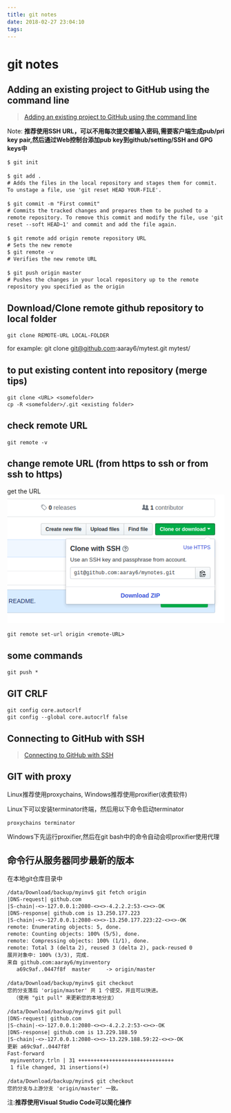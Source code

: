 ```yaml
---
title: git notes
date: 2018-02-27 23:04:10
tags:
---
```

# git notes

## Adding an existing project to GitHub using the command line

> [Adding an existing project to GitHub using the command line](https://help.github.com/en/articles/adding-an-existing-project-to-github-using-the-command-line)

Note: **推荐使用SSH URL，可以不用每次提交都输入密码,需要客户端生成pub/pri key pair,然后通过Web控制台添加pub key到github/setting/SSH and GPG keys中**

```console
$ git init

$ git add .
# Adds the files in the local repository and stages them for commit. To unstage a file, use 'git reset HEAD YOUR-FILE'.

$ git commit -m "First commit"
# Commits the tracked changes and prepares them to be pushed to a remote repository. To remove this commit and modify the file, use 'git reset --soft HEAD~1' and commit and add the file again.

$ git remote add origin remote repository URL
# Sets the new remote
$ git remote -v
# Verifies the new remote URL

$ git push origin master
# Pushes the changes in your local repository up to the remote repository you specified as the origin
```

## Download/Clone remote github repository to local folder

```console
git clone REMOTE-URL LOCAL-FOLDER
```

for example: git clone git@github.com:aaray6/mytest.git mytest/

## to put existing content into repository (merge tips)

```console
git clone <URL> <somefolder>
cp -R <somefolder>/.git <existing folder>
```

## check remote URL

```console
git remote -v
```

## change remote URL (from https to ssh or from ssh to https)

get the URL
![img](/myimages/git_repository_url.png)

```console
git remote set-url origin <remote-URL>
```

## some commands

```console
git push *
```

## GIT CRLF

```console
git config core.autocrlf
git config --global core.autocrlf false
```

## Connecting to GitHub with SSH

> [Connecting to GitHub with SSH](https://help.github.com/en/articles/connecting-to-github-with-ssh)

## GIT with proxy

Linux推荐使用proxychains, Windows推荐使用proxifier(收费软件)

Linux下可以安装terminator终端，然后用以下命令启动terminator

```console
proxychains terminator
```

Windows下先运行proxifier,然后在git bash中的命令自动会呗proxifier使用代理

## 命令行从服务器同步最新的版本

在本地git仓库目录中

```console
/data/Download/backup/myinv$ git fetch origin
|DNS-request| github.com
|S-chain|-<>-127.0.0.1:2080-<><>-4.2.2.2:53-<><>-OK
|DNS-response| github.com is 13.250.177.223
|S-chain|-<>-127.0.0.1:2080-<><>-13.250.177.223:22-<><>-OK
remote: Enumerating objects: 5, done.
remote: Counting objects: 100% (5/5), done.
remote: Compressing objects: 100% (1/1), done.
remote: Total 3 (delta 2), reused 3 (delta 2), pack-reused 0
展开对象中: 100% (3/3), 完成.
来自 github.com:aaray6/myinventory
   a69c9af..0447f8f  master     -> origin/master

/data/Download/backup/myinv$ git checkout
您的分支落后 'origin/master' 共 1 个提交，并且可以快进。
  （使用 "git pull" 来更新您的本地分支）

/data/Download/backup/myinv$ git pull
|DNS-request| github.com
|S-chain|-<>-127.0.0.1:2080-<><>-4.2.2.2:53-<><>-OK
|DNS-response| github.com is 13.229.188.59
|S-chain|-<>-127.0.0.1:2080-<><>-13.229.188.59:22-<><>-OK
更新 a69c9af..0447f8f
Fast-forward
 myinventory.trln | 31 +++++++++++++++++++++++++++++++
 1 file changed, 31 insertions(+)

/data/Download/backup/myinv$ git checkout
您的分支与上游分支 'origin/master' 一致。
```

注:**推荐使用Visual Studio Code可以简化操作**